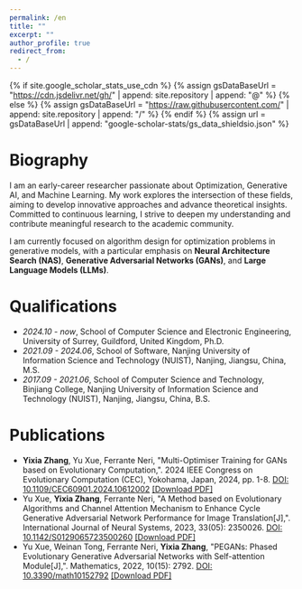 ```yaml
---
permalink: /en
title: ""
excerpt: ""
author_profile: true
redirect_from: 
  - /
---
```


{% if site.google_scholar_stats_use_cdn %}
{% assign gsDataBaseUrl = "https://cdn.jsdelivr.net/gh/" | append: site.repository | append: "@" %}
{% else %}
{% assign gsDataBaseUrl = "https://raw.githubusercontent.com/" | append: site.repository | append: "/" %}
{% endif %}
{% assign url = gsDataBaseUrl | append: "google-scholar-stats/gs_data_shieldsio.json" %}

<style>
.tag {
    background-color: #FFD88E; /* 淡橘红色背景 */
    color: black; /* 黑色字体 */
    padding: 3px 6px; /* 更小的内边距 */
    border-radius: 10px; /* 圆角 */
    font-size: 12px; /* 更小的字体大小 */
    display: inline-block; /* 允许在文本后方 */
    margin-left: 5px; /* 标签与文本之间的间距 */
}

.tagh {
    background-color: #FFB9A2; /* 淡橘红色背景 */
    color: black; /* 黑色字体 */
    padding: 3px 6px; /* 更小的内边距 */
    border-radius: 10px; /* 圆角 */
    font-size: 12px; /* 更小的字体大小 */
    display: inline-block; /* 允许在文本后方 */
    margin-left: 5px; /* 标签与文本之间的间距 */
}
</style>

<span class='anchor' id='Biography'></span>
# Biography

I am an early-career researcher passionate about Optimization, Generative AI, and Machine Learning. My work explores the intersection of these fields, aiming to develop innovative approaches and advance theoretical insights. Committed to continuous learning, I strive to deepen my understanding and contribute meaningful research to the academic community.

I am currently focused on algorithm design for optimization problems in generative models, with a particular emphasis on **Neural Architecture Search (NAS)**, **Generative Adversarial Networks (GANs)**, and **Large Language Models (LLMs)**.

<span class='anchor' id='-Qualifications'></span>
# Qualifications
- *2024.10 - now*, School of Computer Science and Electronic Engineering, University of Surrey, Guildford, United Kingdom, Ph.D.
- *2021.09 - 2024.06*, School of Software, Nanjing University of Information Science and Technology (NUIST), Nanjing, Jiangsu, China, M.S.
- *2017.09 - 2021.06*, School of Computer Science and Technology, Binjiang College, Nanjing University of Information Science and Technology (NUIST), Nanjing, Jiangsu, China, B.S.

<span class='anchor' id='-Publications'></span>
# Publications
- **Yixia Zhang**, Yu Xue, Ferrante Neri, "Multi-Optimiser Training for GANs based on Evolutionary Computation,". 2024 IEEE Congress on Evolutionary Computation (CEC), Yokohama, Japan, 2024, pp. 1-8. [DOI: 10.1109/CEC60901.2024.10612002](https://doi.org/10.1109/CEC60901.2024.10612002) [[Download PDF]](https://ieeexplore.ieee.org/abstract/document/10612002)
- Yu Xue, **Yixia Zhang**, Ferrante Neri, "A Method based on Evolutionary Algorithms and Channel Attention Mechanism to Enhance Cycle Generative Adversarial Network Performance for Image Translation[J],". International Journal of Neural Systems, 2023, 33(05): 2350026. [DOI: 10.1142/S0129065723500260](https://doi.org/10.1142/S0129065723500260) [[Download PDF]](https://www.worldscientific.com/doi/abs/10.1142/S0129065723500260)
- Yu Xue, Weinan Tong, Ferrante Neri, **Yixia Zhang**, "PEGANs: Phased Evolutionary Generative Adversarial Networks with Self-attention Module[J],". Mathematics, 2022, 10(15): 2792. [DOI: 10.3390/math10152792](https://doi.org/10.3390/math10152792) [[Download PDF]](https://www.mdpi.com/2227-7390/10/15/2792)

